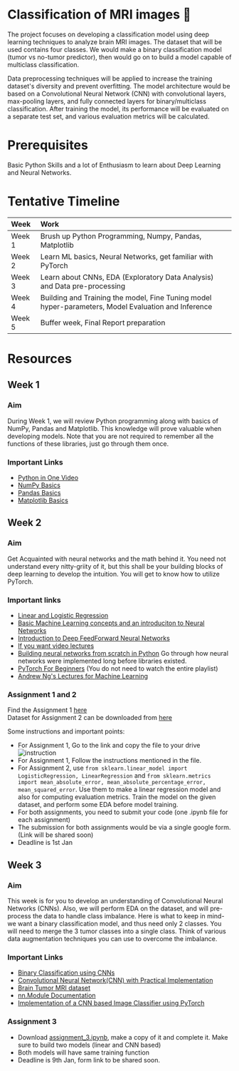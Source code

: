 # Classification of MRI images 🧬

The project focuses on developing a classification model using deep learning techniques to analyze brain MRI images. The dataset that will be used contains four classes. We would make a binary classification model (tumor vs no-tumor predictor), then would go on to build a model capable of multiclass classification.

Data preprocessing techniques will be applied to increase the training dataset's diversity and prevent overfitting. The model architecture would be based on a Convolutional Neural Network (CNN) with convolutional layers, max-pooling layers, and fully connected layers for binary/multiclass classification. After training the model, its performance will be evaluated on a separate test set, and various evaluation metrics will be calculated.

# Prerequisites
Basic Python Skills and a lot of Enthusiasm to learn about Deep Learning and Neural Networks.

# Tentative Timeline

| Week | Work | 
| :---   | :--- |
| Week 1 | Brush up Python Programming, Numpy, Pandas, Matplotlib |
| Week 2 | Learn ML basics, Neural Networks, get familiar with PyTorch |
| Week 3 | Learn about CNNs, EDA (Exploratory Data Analysis) and Data pre-processing |
| Week 4 | Building and Training the model, Fine Tuning model hyper-parameters, Model Evaluation and Inference |
| Week 5 | Buffer week, Final Report preparation |

# Resources
## Week 1
### Aim
During Week 1, we will review Python programming along with basics of NumPy, Pandas and Matplotlib. This knowledge will prove valuable when developing models. Note that you are not required to remember all the functions of these libraries, just go through them once.
### Important Links
* [Python in One Video](https://www.youtube.com/watch?v=L5sZ6WgOnj0) <br/>
* [NumPy Basics](https://medium.com/nerd-for-tech/a-complete-guide-on-numpy-for-data-science-c54f47dfef8d) <br/>
* [Pandas Basics](https://medium.com/edureka/python-pandas-tutorial-c5055c61d12e) <br/>
* [Matplotlib Basics](https://youtu.be/7-eg-wqOIcA?si=AkI9syiB6VQNwTCp) <br/>

## Week 2
### Aim
Get Acquainted with neural networks and the math behind it. You need not understand every nitty-griity of it, but this shall be your building blocks of deep learning to develop the intuition. You will get to know how to utilize PyTorch.
### Important links
* [Linear and Logistic Regression](https://www.youtube.com/watch?v=0pJlY_IDB8w) <br/>
* [Basic Machine Learning concepts and an introduciton to Neural Networks](https://medium.com/towards-data-science/simple-introduction-to-neural-networks-ac1d7c3d7a2c)
* [Introduction to Deep FeedForward Neural Networks](https://towardsdatascience.com/an-introduction-to-deep-feedforward-neural-networks-1af281e306cd) 
* [If you want video lectures](https://www.youtube.com/watch?v=aircAruvnKk&list=PLZHQObOWTQDNU6R1_67000Dx_ZCJB-3pi&pp=iAQB) </br>
* [Building neural networks from scratch in Python](https://medium.com/hackernoon/building-a-feedforward-neural-network-from-scratch-in-python-d3526457156b) Go through how neural networks were implemented long before libraries existed. </br>
* [PyTorch For Beginners](https://www.youtube.com/playlist?list=PLqnslRFeH2UrcDBWF5mfPGpqQDSta6VK4) (You do not need to watch the entire playlist) <br/>
* [Andrew Ng's Lectures for Machine Learning](https://youtube.com/playlist?list=PLkDaE6sCZn6FNC6YRfRQc_FbeQrF8BwGI&si=AuRQywAxT-_bdSO3)<br/>
### Assignment 1 and 2
Find the Assignment 1 [here](https://colab.research.google.com/drive/1mdV2FyO0Ket1TX0sxLNAx_zQuqwZCmVF?usp=sharing) <br/>
Dataset for Assignment 2 can be downloaded from [here](https://www.kaggle.com/datasets/abhishek14398/salary-dataset-simple-linear-regression) <br/>

Some instructions and important points:
* For Assignment 1, Go to the link and copy the file to your drive <br/>
![instruction](https://github.com/siddhant3c/WiDS-2023/assets/119072231/079d25c0-3f4a-4e2b-b78d-1052bc6e9d57)<br/>
* For Assignment 1, Follow the instructions mentioned in the file.
* For Assignment 2, use `from sklearn.linear_model import LogisticRegression, LinearRegression` and `from sklearn.metrics import mean_absolute_error, mean_absolute_percentage_error, mean_squared_error`. Use them to make a linear regression model and also for computing evaluation metrics. Train the model on the given dataset, and perform some EDA before model training.
* For both assignments, you need to submit your code (one .ipynb file for each assignment)
* The submission for both assignments would be via a single google form. (Link will be shared soon)
* Deadline is 1st Jan


## Week 3
### Aim
This week is for you to develop an understanding of Convolutional Neural Networks (CNNs). Also, we will perform EDA on the dataset, and will pre-process the data to handle class imbalance. Here is what to keep in mind- we want a binary classification model, and thus need only 2 classes. You will need to merge the 3 tumor classes into a single class. Think of various data augmentation techniques you can use to overcome the imbalance.
### Important Links
* [Binary Classification using CNNs](https://medium.com/@mayankverma05032001/binary-classification-using-convolution-neural-network-cnn-model-6e35cdf5bdbb) </br>
* [Convolutional Neural Network(CNN) with Practical Implementation](https://medium.com/machine-learning-researcher/convlutional-neural-network-cnn-2fc4faa7bb63)
* [Brain Tumor MRI dataset](https://drive.google.com/file/d/1yh7nSiDYAmNUsDcvEOtGBSdVHipvQ0-d/view?usp=sharing)</br>
* [nn.Module Documentation](https://pytorch.org/docs/stable/nn.html) </br>
* [Implementation of a CNN based Image Classifier using PyTorch](https://www.geeksforgeeks.org/implementation-of-a-cnn-based-image-classifier-using-pytorch) </br>

### Assignment 3
* Download [assignment_3.ipynb](https://github.com/siddhant3c/WiDS-2023/blob/main/Assignment_3.ipynb), make a copy of it and complete it. Make sure to build two models (linear and CNN based)
* Both models will have same training function
* Deadline is 9th Jan, form link to be shared soon.
